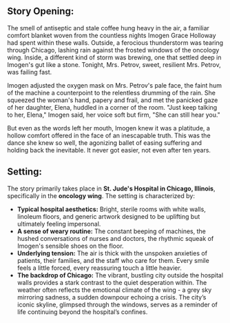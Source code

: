 ## Story Opening:

The smell of antiseptic and stale coffee hung heavy in the air, a familiar comfort blanket woven from the countless nights Imogen Grace Holloway had spent within these walls. Outside, a ferocious thunderstorm was tearing through Chicago, lashing rain against the frosted windows of the oncology wing. Inside, a different kind of storm was brewing, one that settled deep in Imogen's gut like a stone. Tonight, Mrs. Petrov, sweet, resilient Mrs. Petrov, was failing fast.

Imogen adjusted the oxygen mask on Mrs. Petrov's pale face, the faint hum of the machine a counterpoint to the relentless drumming of the rain. She squeezed the woman's hand, papery and frail, and met the panicked gaze of her daughter, Elena, huddled in a corner of the room. "Just keep talking to her, Elena," Imogen said, her voice soft but firm, "She can still hear you."

But even as the words left her mouth, Imogen knew it was a platitude, a hollow comfort offered in the face of an inescapable truth. This was the dance she knew so well, the agonizing ballet of easing suffering and holding back the inevitable. It never got easier, not even after ten years.

## Setting:

The story primarily takes place in **St. Jude's Hospital in Chicago, Illinois**, specifically in the **oncology wing**. The setting is characterized by:

*   **Typical hospital aesthetics:** Bright, sterile rooms with white walls, linoleum floors, and generic artwork designed to be uplifting but ultimately feeling impersonal.
*   **A sense of weary routine:** The constant beeping of machines, the hushed conversations of nurses and doctors, the rhythmic squeak of Imogen's sensible shoes on the floor.
*   **Underlying tension:** The air is thick with the unspoken anxieties of patients, their families, and the staff who care for them. Every smile feels a little forced, every reassuring touch a little heavier.
*   **The backdrop of Chicago:** The vibrant, bustling city outside the hospital walls provides a stark contrast to the quiet desperation within. The weather often reflects the emotional climate of the wing - a grey sky mirroring sadness, a sudden downpour echoing a crisis. The city’s iconic skyline, glimpsed through the windows, serves as a reminder of life continuing beyond the hospital’s confines.
